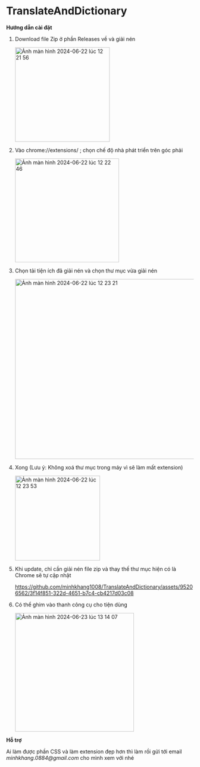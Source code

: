 # TranslateAndDictionary
**Hướng dẫn cài đặt**
1. Download file Zip ở phần Releases về và giải nén
   
   <img width="254" alt="Ảnh màn hình 2024-06-22 lúc 12 21 56" src="https://github.com/minhkhang1008/TranslateAndDictionary/assets/95206562/3fde741b-d426-48b8-a0ac-c7654edade31">
   
2. Vào chrome://extensions/ ; chọn chế độ nhà phát triển trên góc phải

   <img width="279" alt="Ảnh màn hình 2024-06-22 lúc 12 22 46" src="https://github.com/minhkhang1008/TranslateAndDictionary/assets/95206562/acb2b95e-ded0-4021-a7ea-8b5f23dbd7b1">

3. Chọn tải tiện ích đã giải nén và chọn thư mục vừa giải nén

   <img width="484" alt="Ảnh màn hình 2024-06-22 lúc 12 23 21" src="https://github.com/minhkhang1008/TranslateAndDictionary/assets/95206562/c7706802-fce8-422b-b1f2-d9136986c488">

4. Xong (Lưu ý: Không xoá thư mục trong máy vì sẽ làm mất extension) 

   <img width="228" alt="Ảnh màn hình 2024-06-22 lúc 12 23 53" src="https://github.com/minhkhang1008/TranslateAndDictionary/assets/95206562/f3e1ec30-f67d-4ce7-9e70-99e023c380f0">

5. Khi update, chỉ cần giải nén file zip và thay thế thư mục hiện có là Chrome sẽ tự cập nhật
  
   https://github.com/minhkhang1008/TranslateAndDictionary/assets/95206562/3f14f851-322d-4651-b7c4-cb4217d03c08

6. Có thể ghim vào thanh công cụ cho tiện dùng

   <img width="319" alt="Ảnh màn hình 2024-06-23 lúc 13 14 07" src="https://github.com/minhkhang1008/TranslateAndDictionary/assets/95206562/03693518-7b2e-421e-900c-7353eeed03aa">

**Hỗ trợ**

Ai làm được phần CSS và làm extension đẹp hơn thì làm rồi gửi tới email _minhkhang.0884@gmail.com_ cho mình xem với nhé
